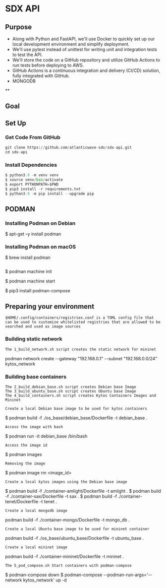 # SDX API

## Purpose

* Along with Python and FastAPI, we'll use Docker to quickly set up our local development environment and simplify deployment. 
* We'll use pytest instead of unittest for writing unit and integration tests to test the API. 
* We'll store the code on a GitHub repository and utilize GitHub Actions to run tests before deploying to AWS.
* GitHub Actions is a continuous integration and delivery (CI/CD) solution, fully integrated with GitHub. 
* MONGODB

** 

## Goal

## Set Up

### Get Code From GitHub

```python 
git clone https://github.com/atlanticwave-sdx/sdx-api.git
cd sdx-api
```

### Install Dependencies

```python
$ python3.9 -m venv venv
$ source venv/bin/activate
$ export PYTHONPATH=$PWD
$ pip3 install -r requirements.txt
$ python3.9 -m pip install --upgrade pip
```

## PODMAN

### Installing Podman on Debian

 $ apt-get –y install podman

### Installing Podman on macOS

 $ brew install podman

``` To initialize the VM running the Linux box, run the following commands:
```

 $ podman machine init

 $ podman machine start

 $ pip3 install podman-compose

## Preparing your environment

```
$HOME/.config/containers/registries.conf is a TOML config file that can be used to customize whitelisted registries that are allowed to be searched and used as image sources
```

### Building static network

```
The 1_build_network.sh script creates the static network for mininet
```

podman network create --gateway "192.168.0.1" --subnet "192.168.0.0/24" kytos_network

### Building base containers

```
The 2_build_debian_base.sh script creates Debian base Image
The 3_build_ubuntu_base.sh script creates Ubuntu base Image
The 4_build_containers.sh script creates Kytos Containers Images and Mininet
```

```
Create a local Debian base image to be used for kytos containers
```

 $ podman build -f ./os_base/debian_base/Dockerfile -t debian_base .

```
Access the image with bash
```

 $ podman run -it debian_base /bin/bash


```
Access the image id
```

 $ podman images


```
Removing the image
```

 $ podman image rm <image_id> 


```
Create a local kytos images using the Debian base image 
```

 $ podman build -f ./container-amlight/Dockerfile -t amlight .
 $ podman build -f ./container-sax/Dockerfile -t sax .
 $ podman build -f ./container-tenet/Dockerfile -t tenet .


```
Create a local mongodb image 
```

podman build -f ./container-mongo/Dockerfile -t mongo_db .

```
Create a local Ubuntu base image to be used for mininet container
```

podman build -f ./os_base/ubuntu_base/Dockerfile -t ubuntu_base .

```
Create a local mininet image 
```

podman build -f ./container-mininet/Dockerfile -t mininet .

```
The 5_pod_compose.sh Start containers with podman-compose 
```

 $ podman-compose down
 $ podman-compose --podman-run-args='--network kytos_network' up -d


